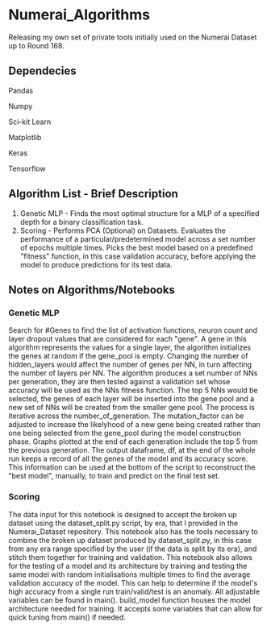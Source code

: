 # Numerai_Algorithms
Releasing my own set of private tools initially used on the Numerai Dataset up to Round 168.

## Dependecies
Pandas

Numpy

Sci-kit Learn

Matplotlib

Keras

Tensorflow

## Algorithm List - Brief Description
1) Genetic MLP - Finds the most optimal structure for a MLP of a specified depth for a binary classification task. 
2) Scoring - Performs PCA (Optional) on Datasets. Evaluates the performance of a particular/predetermined model across a set number of epochs multiple times. Picks the best model based on a predefined "fitness" function, in this case validation accuracy, before applying the model to produce predictions for its test data.

## Notes on Algorithms/Notebooks
### Genetic MLP
Search for #Genes to find the list of activation functions, neuron count and layer dropout values that are considered for each "gene". A gene in this algorithm represents the values for a single layer, the algorithm initializes the genes at random if the gene_pool is empty. Changing the number of hidden_layers would affect the number of genes per NN, in turn affecting the number of layers per NN. 
The algorithm produces a set number of NNs per generation, they are then tested against a validation set whose accuracy will be used as the NNs fitness function. The top 5 NNs would be selected, the genes of each layer will be inserted into the gene pool and a new set of NNs will be created from the smaller gene pool. The process is iterative across the number_of_generation.
The mutation_factor can be adjusted to increase the likelyhood of a new gene being created rather than one being selected from the gene_pool during the model construction phase.
Graphs plotted at the end of each generation include the top 5 from the previous generation. The output dataframe, df, at the end of the whole run keeps a record of all the genes of the model and its accuracy score. This information can be used at the bottom of the script to reconstruct the "best model", manually, to train and predict on the final test set.

### Scoring
The data input for this notebook is designed to accept the broken up dataset using the dataset_split.py script, by era, that I provided in the Numerai_Dataset repository. This notebook also has the tools necessary to combine the broken up dataset produced by dataset_split.py, in this case from any era range specified by the user (if the data is split by its era), and stitch them together for training and validation. This notebook also allows for the testing of a model and its architecture by training and testing the same model with random initialisations multiple times to find the average validation accuracy of the model. This can help to determine if the model's high accuracy from a single run train/valid/test is an anomaly.
All adjustable variables can be found in main(). build_model function houses the model architecture needed for training. It accepts some variables that can allow for quick tuning from main() if needed.
